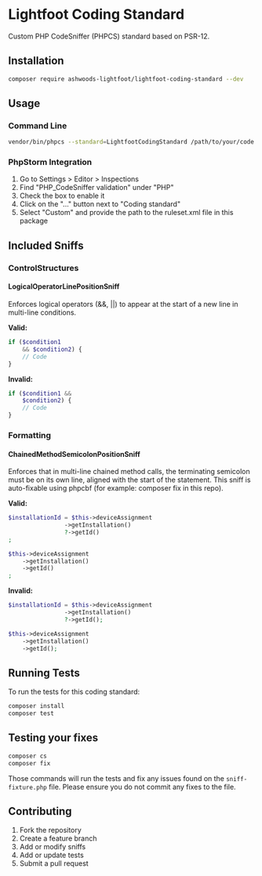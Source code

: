 # Lightfoot Coding Standard

Custom PHP CodeSniffer (PHPCS) standard based on PSR-12.

## Installation

```bash
composer require ashwoods-lightfoot/lightfoot-coding-standard --dev
```

## Usage

### Command Line

```bash
vendor/bin/phpcs --standard=LightfootCodingStandard /path/to/your/code
```

### PhpStorm Integration

1. Go to Settings > Editor > Inspections
2. Find "PHP_CodeSniffer validation" under "PHP"
3. Check the box to enable it
4. Click on the "..." button next to "Coding standard"
5. Select "Custom" and provide the path to the ruleset.xml file in this package

## Included Sniffs

### ControlStructures

#### LogicalOperatorLinePositionSniff

Enforces logical operators (&&, ||) to appear at the start of a new line in multi-line conditions.

**Valid:**
```php
if ($condition1
    && $condition2) {
    // Code
}
```

**Invalid:**
```php
if ($condition1 &&
    $condition2) {
    // Code
}
```

### Formatting

#### ChainedMethodSemicolonPositionSniff

Enforces that in multi-line chained method calls, the terminating semicolon must be on its own line, aligned with the start of the statement.
This sniff is auto-fixable using phpcbf (for example: composer fix in this repo).

**Valid:**
```php
$installationId = $this->deviceAssignment
                ->getInstallation()
                ?->getId()
;

$this->deviceAssignment
    ->getInstallation()
    ->getId()
;
```

**Invalid:**
```php
$installationId = $this->deviceAssignment
                ->getInstallation()
                ?->getId();

$this->deviceAssignment
    ->getInstallation()
    ->getId();
```

## Running Tests

To run the tests for this coding standard:

```bash
composer install
composer test
```

## Testing your fixes

```bash
composer cs
composer fix
```

Those commands will run the tests and fix any issues found on the `sniff-fixture.php` file. Please ensure you do not commit any fixes to the file.

## Contributing

1. Fork the repository
2. Create a feature branch
3. Add or modify sniffs
4. Add or update tests
5. Submit a pull request
